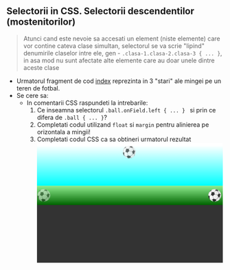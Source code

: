 ## Selectorii in CSS. Selectorii descendentilor (mostenitorilor)

> Atunci cand este nevoie sa accesati un element (niste elemente) care vor contine cateva clase simultan, selectorul se va scrie "lipind" denumirile claselor intre ele, gen - ```.clasa-1.clasa-2.clasa-3 { ... }```, in asa mod nu sunt afectate alte elemente care au doar unele dintre aceste clase 


* Urmatorul fragment de cod [index](./index.html) reprezinta in 3 "stari" ale mingei pe un teren de fotbal. 
* Se cere sa:
  * In comentarii CSS raspundeti la intrebarile:
    1. Ce inseamna selectorul ```.ball.onField.left { ... } ``` si prin ce difera de ```.ball { ... }```? 
    2. Completati codul utilizand ```float``` si ```margin``` pentru alinierea pe orizontala a mingii!
    3. Completati codul CSS ca sa obtineri urmatorul rezultat 
      ![result](./result.png)    

